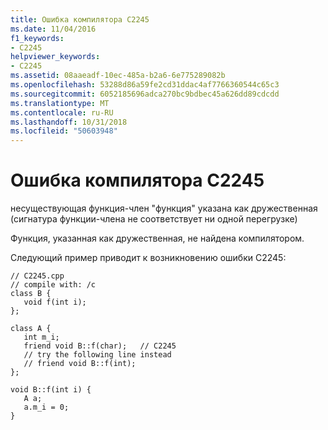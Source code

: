 ```yaml
---
title: Ошибка компилятора C2245
ms.date: 11/04/2016
f1_keywords:
- C2245
helpviewer_keywords:
- C2245
ms.assetid: 08aaeadf-10ec-485a-b2a6-6e775289082b
ms.openlocfilehash: 53288d86a59fe2cd31ddac4af7766360544c65c3
ms.sourcegitcommit: 6052185696adca270bc9bdbec45a626dd89cdcdd
ms.translationtype: MT
ms.contentlocale: ru-RU
ms.lasthandoff: 10/31/2018
ms.locfileid: "50603948"
---
```

# <a name="compiler-error-c2245"></a>Ошибка компилятора C2245

несуществующая функция-член "функция" указана как дружественная (сигнатура функции-члена не соответствует ни одной перегрузке)

Функция, указанная как дружественная, не найдена компилятором.

Следующий пример приводит к возникновению ошибки C2245:

```
// C2245.cpp
// compile with: /c
class B {
   void f(int i);
};

class A {
   int m_i;
   friend void B::f(char);   // C2245
   // try the following line instead
   // friend void B::f(int);
};

void B::f(int i) {
   A a;
   a.m_i = 0;
}
```